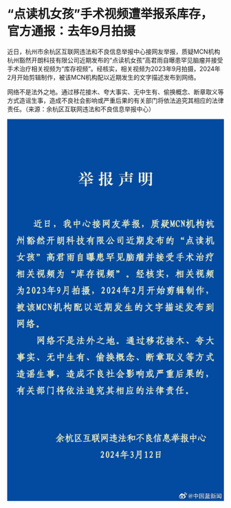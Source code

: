 # “点读机女孩”手术视频遭举报系库存，官方通报：去年9月拍摄

近日，杭州市余杭区互联网违法和不良信息举报中心接网友举报，质疑MCN机构杭州豁然开朗科技有限公司近期发布的“点读机女孩”高君雨自曝患罕见脑瘤并接受手术治疗相关视频为“库存视频”。经核实，相关视频为2023年9月拍摄，2024年2月开始剪辑制作，被该MCN机构配以近期发生的文字描述发布到网络。

网络不是法外之地。通过移花接木、夸大事实、无中生有、偷换概念、断章取义等方式造谣生事，造成不良社会影响或严重后果的有关部门将依法追究其相应的法律责任。（来源：余杭区互联网违法和不良信息举报中心）

![2b768f19bd76967c6ea797f845c0f7dd.jpg](https://raw.githubusercontent.com/qqhsx/qqnews_image/main/2024/03/12/“点读机女孩”手术视频遭举报系库存，官方通报：去年9月拍摄/2b768f19bd76967c6ea797f845c0f7dd.jpg)

